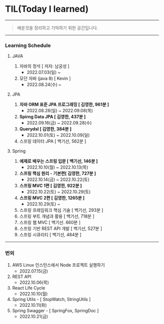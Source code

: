 # TIL(Today I learned) 

----

> 배운것을 정리하고 기억하기 위한 공간입니다.

----

### Learning Schedule

1. JAVA
   1. 자바의 정석 [ 저자: 남궁성 ]
      - 2022.07.03(일) ~
   2. 모던 자바 (java 8) [ Kevin ]
      - 2022.08.24(수) ~ 

2. JPA
   1. **자바 ORM 표준 JPA 프로그래밍 [ 김영한, 961분 ]**
      - 2022.08.28(일) ~ 2022.09.08(목)
   2. **Spirng Data JPA [ 김영한, 437분 ]**
      - 2022.09.16(금) ~ 2022.09.28(수)
   3. **Querydsl [ 김영한, 384분 ]**
      - 2022.10.01(토) ~ 2022.10.09(일)
   4. 스프링 데이터 JPA [ 백기선, 562분 ]
3. Spring
   1. **예제로 배우는 스프링 입문 [ 백기선, 146분 ]** 
      - 2022.10.10(월) ~ 2022.10.13(목)
   2. **스프링 핵심 원리 - 기본편[ 김영한, 727분 ]**
      - 2022.10.14(금) ~ 2022.10.22(토)
   3. **스프링 MVC 1편 [ 김영한, 922분 ]**
      - 2022.10.22(토) ~ 2022.10.29(토)
   4. **스프링 MVC 2편 [ 김영한, 1265분 ]**
      - 2022.10.29(토) ~ 
   5. 스프링 프레임워크 핵심 기술 [ 백기선, 293분 ]
   6. 스프링 부트 개념과 활용 [ 백기선, 718분 ]
   7. 스프링 웹 MVC [ 백기선. 660분 ]
   8. 스프링 기반 REST API 개발 [ 백기선, 527분 ]
   9. 스프링 시큐리티 [ 백기선, 484분 ]

----

### 번외

1. AWS Linux 인스턴스에서 Node 프로젝트 실행하기
   - 2022.07.15(금)
2. REST API
   - 2022.10.06(목)
3. React Life Cycle
   - 2022.10.10(월)
4. Spring Utils - [ StopWatch, StringUtils ]
   - 2022.10.11(화)
5. Spring Swagger - [ SpringFox, SpringDoc ]
   - 2022.10.21(금)
